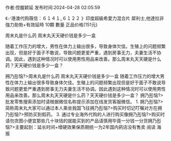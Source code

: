 <p>作者:倥腥颖延 发布时间:2024-04-28 02:05:59</p>
<p>《✅港澳代购薇信：６１４１_６１２２ 》印度超級希愛力混合片 犀利士,他達拉非 強力助勃+有效延時 10顆 數量 正品价格(151元) </p>
									<p>周末丸是什么药 周末丸天天硬价钱是多少一盒</p><p>随着工作压力的增大，男性在体力上输出很多，导致身体欠佳。生殖上的问题频繁出现，但是好于面子不敢说，导致问题更爱严重，遇到房事无力，夫妻生活不协调。因此，遇到这种情况时可以使用男性用品来改善。那么周末丸天天硬是什么药？天天硬价钱是多少一盒？</p><p>拥乃形恼?>周末丸是什么药 周末丸天天硬价钱是多少一盒 随着工作压力的增大男性在体力上输出很多导致身体欠佳。生殖上的问题频繁出现但是好于面子不敢说导致问题更爱严重遇到房事无力夫妻生活不协调。因此遇到这种情况时可以使用男性用品来改善。那么周末丸天天硬是什么药？天天硬价钱是多少一盒？  拥乃形恼?>批发零售搜索添加时请根据微信名称提示添加在线发货客服微信。  1. 拥乃形恼?>简称周末丸大家可以通过本人乘坐我国飞往拥乃形恼?>购买时切记叮嘱对方在拥乃形恼?>预防买到假药。  3. 通过专业海外代购的人进行购买像拥乃形恼?>购买时请勿贪图小便宜那些几十块钱的就能买到的产品请慎用毕竟一分钱一分货拥乃形恼?>主要起到：延长时间+增硬效果保质期统一为2年国内葯店没有售卖											<i class></i> 阅读			<i class></i> 海报						</>
